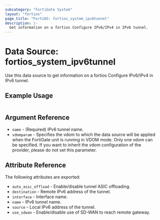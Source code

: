```yaml
---
subcategory: "FortiGate System"
layout: "fortios"
page_title: "FortiOS: fortios_system_ipv6tunnel"
description: |-
  Get information on a fortios Configure IPv6/IPv4 in IPv6 tunnel.
---
```


# Data Source: fortios_system_ipv6tunnel
Use this data source to get information on a fortios Configure IPv6/IPv4 in IPv6 tunnel.


## Example Usage

```hcl

```

## Argument Reference

* `name` - (Required) IPv6 tunnel name.
* `vdomparam` - Specifies the vdom to which the data source will be applied when the FortiGate unit is running in VDOM mode. Only one vdom can be specified. If you want to inherit the vdom configuration of the provider, please do not set this parameter.

## Attribute Reference

The following attributes are exported:

* `auto_asic_offload` - Enable/disable tunnel ASIC offloading.
* `destination` - Remote IPv6 address of the tunnel.
* `interface` - Interface name.
* `name` - IPv6 tunnel name.
* `source` - Local IPv6 address of the tunnel.
* `use_sdwan` - Enable/disable use of SD-WAN to reach remote gateway.

